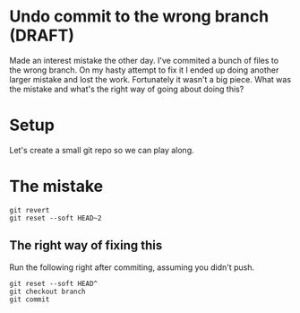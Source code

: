 # Undo commit to the wrong branch (DRAFT)

Made an interest mistake the other day. I've commited a bunch of files to the wrong branch. On my hasty attempt to fix it I ended up doing another
larger mistake and lost the work. Fortunately it wasn't a big piece. 
What was the mistake and what's the right way of going about doing this?

# Setup

Let's create a small git repo so we can play along.

# The mistake

```
git revert
git reset --soft HEAD~2
```


## The right way of fixing this

Run the following right after commiting, assuming you didn't push.

```
git reset --soft HEAD^
git checkout branch
git commit
```
